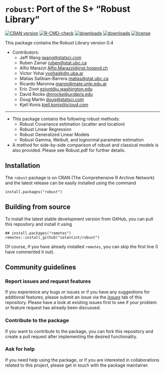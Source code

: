 <!-- README.md is generated from README.Rmd. Please edit that file -->

# `robust`: Port of the S+ “Robust Library”

<!-- badges: start -->

[![CRAN
version](https://www.r-pkg.org/badges/version/robust)](https://cran.r-project.org/package=robust)
[![R-CMD-check](https://github.com/valentint/robust/workflows/R-CMD-check/badge.svg)](https://github.com/valentint/robust/actions)
[![downloads](https://cranlogs.r-pkg.org/badges/robust)](https://cran.r-project.org/package=robust)
[![downloads](https://cranlogs.r-pkg.org/badges/grand-total/robust)](https://cran.r-project.org/package=robust)
[![license](https://img.shields.io/badge/license-GPL--3-blue.svg)](https://www.gnu.org/licenses/gpl-3.0.en.html)
<!-- badges: end -->

This package contains the Robust Library version 0.4

-   Contributors:
    -   Jeff Wang <jwang@statsci.com>
    -   Ruben Zamar <ruben@stat.ubc.ca>
    -   Alfio Marazzi <Alfio.Marazzi@inst.hospvd.ch>
    -   Victor Yohai <vyohai@dm.uba.ar>
    -   Matias Salibian-Barrera <matias@stat.ubc.ca>
    -   Ricardo Maronna <maron@mate.unlp.edu.ar>
    -   Eric Zivot <ezivot@u.washington.edu>
    -   David Rocke <dmrocke@ucdavis.edu>
    -   Doug Martin <doug@statsci.com>
    -   Kjell Konis <kjell.konis@icloud.com>

------------------------------------------------------------------------

-   This package contains the following robust methods:
    -   Robust Covariance estimation (scatter and location)
    -   Robust Linear Regression
    -   Robust Generalized Linear Models
    -   Robust Gamma, Weibull, and lognormal parameter estimation
-   A method for side-by-side comparison of robust and classical models
    is also provided. Please see Robust.pdf for further details.

## Installation

The `robust` package is on CRAN (The Comprehensive R Archive Network)
and the latest release can be easily installed using the command

    install.packages("robust")

## Building from source

To install the latest stable development version from GitHub, you can
pull this repository and install it using

    ## install.packages("remotes")
    remotes::install_github("valentint/robust")

Of course, if you have already installed `remotes`, you can skip the
first line (I have commented it out).

## Community guidelines

### Report issues and request features

If you experience any bugs or issues or if you have any suggestions for
additional features, please submit an issue via the
[*Issues*](https://github.com/valentint/robust/issues) tab of this
repository. Please have a look at existing issues first to see if your
problem or feature request has already been discussed.

### Contribute to the package

If you want to contribute to the package, you can fork this repository
and create a pull request after implementing the desired functionality.

### Ask for help

If you need help using the package, or if you are interested in
collaborations related to this project, please get in touch with the
package maintainer.

